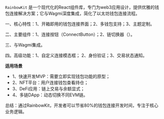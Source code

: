`RainbowKit` 是一个现代化的React组件库，专门为web3应用设计，提供优雅的钱包连接解决方案；它与Wagmi深度集成，简化了以太坊钱包连接流程。

一、核心特性：1、开箱即用的钱包连接界面；2、多钱包支持；3、主题定制。

二、主要组件：1、连接按钮（ConnectButton）；2、链切换器（）。

三、与Wagmi集成。

四。高级功能：1、自定义连接模态框； 2、身份验证；3、交易状态通知。

**适用场景**
- 1、快速开发MVP：需要立即实现钱包功能的原型；
- 2、NFT平台：用户连接钱包查看持仓；
- 3、DeFi应用：链上交易与余额显式；
- 4、多链DApp：动态切换不同EVM链。

总结：通过RainbowKit，开发者可以节省80%的钱包连接开发时间，专注于核心业务逻辑。
